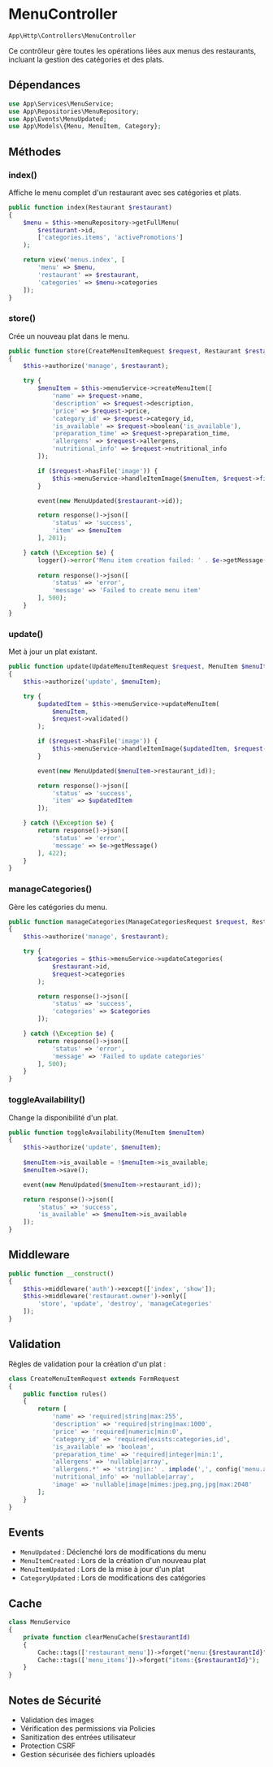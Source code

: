 # MenuController

`App\Http\Controllers\MenuController`

Ce contrôleur gère toutes les opérations liées aux menus des restaurants, incluant la gestion des catégories et des plats.

## Dépendances

```php
use App\Services\MenuService;
use App\Repositories\MenuRepository;
use App\Events\MenuUpdated;
use App\Models\{Menu, MenuItem, Category};
```

## Méthodes

### index()

Affiche le menu complet d'un restaurant avec ses catégories et plats.

```php
public function index(Restaurant $restaurant)
{
    $menu = $this->menuRepository->getFullMenu(
        $restaurant->id,
        ['categories.items', 'activePromotions']
    );

    return view('menus.index', [
        'menu' => $menu,
        'restaurant' => $restaurant,
        'categories' => $menu->categories
    ]);
}
```

### store()

Crée un nouveau plat dans le menu.

```php
public function store(CreateMenuItemRequest $request, Restaurant $restaurant)
{
    $this->authorize('manage', $restaurant);

    try {
        $menuItem = $this->menuService->createMenuItem([
            'name' => $request->name,
            'description' => $request->description,
            'price' => $request->price,
            'category_id' => $request->category_id,
            'is_available' => $request->boolean('is_available'),
            'preparation_time' => $request->preparation_time,
            'allergens' => $request->allergens,
            'nutritional_info' => $request->nutritional_info
        ]);

        if ($request->hasFile('image')) {
            $this->menuService->handleItemImage($menuItem, $request->file('image'));
        }

        event(new MenuUpdated($restaurant->id));

        return response()->json([
            'status' => 'success',
            'item' => $menuItem
        ], 201);

    } catch (\Exception $e) {
        logger()->error('Menu item creation failed: ' . $e->getMessage());
        
        return response()->json([
            'status' => 'error',
            'message' => 'Failed to create menu item'
        ], 500);
    }
}
```

### update()

Met à jour un plat existant.

```php
public function update(UpdateMenuItemRequest $request, MenuItem $menuItem)
{
    $this->authorize('update', $menuItem);

    try {
        $updatedItem = $this->menuService->updateMenuItem(
            $menuItem,
            $request->validated()
        );

        if ($request->hasFile('image')) {
            $this->menuService->handleItemImage($updatedItem, $request->file('image'));
        }

        event(new MenuUpdated($menuItem->restaurant_id));

        return response()->json([
            'status' => 'success',
            'item' => $updatedItem
        ]);

    } catch (\Exception $e) {
        return response()->json([
            'status' => 'error',
            'message' => $e->getMessage()
        ], 422);
    }
}
```

### manageCategories()

Gère les catégories du menu.

```php
public function manageCategories(ManageCategoriesRequest $request, Restaurant $restaurant)
{
    $this->authorize('manage', $restaurant);

    try {
        $categories = $this->menuService->updateCategories(
            $restaurant->id,
            $request->categories
        );

        return response()->json([
            'status' => 'success',
            'categories' => $categories
        ]);

    } catch (\Exception $e) {
        return response()->json([
            'status' => 'error',
            'message' => 'Failed to update categories'
        ], 500);
    }
}
```

### toggleAvailability()

Change la disponibilité d'un plat.

```php
public function toggleAvailability(MenuItem $menuItem)
{
    $this->authorize('update', $menuItem);
    
    $menuItem->is_available = !$menuItem->is_available;
    $menuItem->save();

    event(new MenuUpdated($menuItem->restaurant_id));

    return response()->json([
        'status' => 'success',
        'is_available' => $menuItem->is_available
    ]);
}
```

## Middleware

```php
public function __construct()
{
    $this->middleware('auth')->except(['index', 'show']);
    $this->middleware('restaurant.owner')->only([
        'store', 'update', 'destroy', 'manageCategories'
    ]);
}
```

## Validation

Règles de validation pour la création d'un plat :

```php
class CreateMenuItemRequest extends FormRequest
{
    public function rules()
    {
        return [
            'name' => 'required|string|max:255',
            'description' => 'required|string|max:1000',
            'price' => 'required|numeric|min:0',
            'category_id' => 'required|exists:categories,id',
            'is_available' => 'boolean',
            'preparation_time' => 'required|integer|min:1',
            'allergens' => 'nullable|array',
            'allergens.*' => 'string|in:' . implode(',', config('menu.allergens')),
            'nutritional_info' => 'nullable|array',
            'image' => 'nullable|image|mimes:jpeg,png,jpg|max:2048'
        ];
    }
}
```

## Events

- `MenuUpdated` : Déclenché lors de modifications du menu
- `MenuItemCreated` : Lors de la création d'un nouveau plat
- `MenuItemUpdated` : Lors de la mise à jour d'un plat
- `CategoryUpdated` : Lors de modifications des catégories

## Cache

```php
class MenuService
{
    private function clearMenuCache($restaurantId)
    {
        Cache::tags(['restaurant_menu'])->forget("menu:{$restaurantId}");
        Cache::tags(['menu_items'])->forget("items:{$restaurantId}");
    }
}
```

## Notes de Sécurité

- Validation des images
- Vérification des permissions via Policies
- Sanitization des entrées utilisateur
- Protection CSRF
- Gestion sécurisée des fichiers uploadés 
